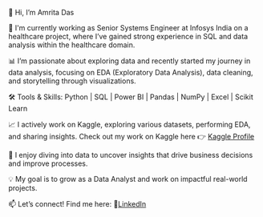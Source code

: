 👋 Hi, I’m Amrita Das

💼 I'm currently working as Senior Systems Engineer at Infosys India on a healthcare project, where I’ve gained strong experience in SQL and data analysis within the healthcare domain.

📊 I’m passionate about exploring data and recently started my journey in data analysis, focusing on EDA (Exploratory Data Analysis), data cleaning, and storytelling through visualizations.

🛠️ Tools & Skills: Python | SQL | Power BI | Pandas | NumPy | Excel | Scikit Learn

📈 I actively work on Kaggle, exploring various datasets, performing EDA, and sharing insights. Check out my work on Kaggle here 👉 [Kaggle Profile](https://www.kaggle.com/amritadas26)

👀 I enjoy diving into data to uncover insights that drive business decisions and improve processes.

💡 My goal is to grow as a Data Analyst and work on impactful real-world projects.

📫 Let’s connect! Find me here:
🔗[LinkedIn](https://www.linkedin.com/in/amrita-das-6b9117218/)  
